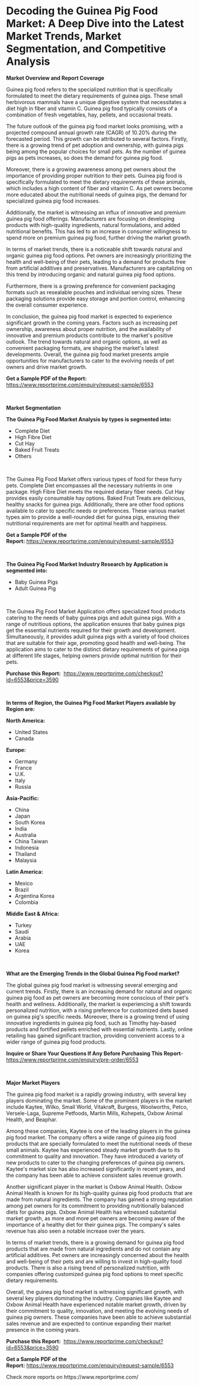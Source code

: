 <p><h1>Decoding the Guinea Pig Food Market: A Deep Dive into the Latest Market Trends, Market Segmentation, and Competitive Analysis</h1></p><p><strong>Market Overview and Report Coverage</strong></p>
<p><p>Guinea pig food refers to the specialized nutrition that is specifically formulated to meet the dietary requirements of guinea pigs. These small herbivorous mammals have a unique digestive system that necessitates a diet high in fiber and vitamin C. Guinea pig food typically consists of a combination of fresh vegetables, hay, pellets, and occasional treats.</p><p>The future outlook of the guinea pig food market looks promising, with a projected compound annual growth rate (CAGR) of 10.20% during the forecasted period. This growth can be attributed to several factors. Firstly, there is a growing trend of pet adoption and ownership, with guinea pigs being among the popular choices for small pets. As the number of guinea pigs as pets increases, so does the demand for guinea pig food.</p><p>Moreover, there is a growing awareness among pet owners about the importance of providing proper nutrition to their pets. Guinea pig food is specifically formulated to meet the dietary requirements of these animals, which includes a high content of fiber and vitamin C. As pet owners become more educated about the nutritional needs of guinea pigs, the demand for specialized guinea pig food increases.</p><p>Additionally, the market is witnessing an influx of innovative and premium guinea pig food offerings. Manufacturers are focusing on developing products with high-quality ingredients, natural formulations, and added nutritional benefits. This has led to an increase in consumer willingness to spend more on premium guinea pig food, further driving the market growth.</p><p>In terms of market trends, there is a noticeable shift towards natural and organic guinea pig food options. Pet owners are increasingly prioritizing the health and well-being of their pets, leading to a demand for products free from artificial additives and preservatives. Manufacturers are capitalizing on this trend by introducing organic and natural guinea pig food options.</p><p>Furthermore, there is a growing preference for convenient packaging formats such as resealable pouches and individual serving sizes. These packaging solutions provide easy storage and portion control, enhancing the overall consumer experience.</p><p>In conclusion, the guinea pig food market is expected to experience significant growth in the coming years. Factors such as increasing pet ownership, awareness about proper nutrition, and the availability of innovative and premium products contribute to the market's positive outlook. The trend towards natural and organic options, as well as convenient packaging formats, are shaping the market's latest developments. Overall, the guinea pig food market presents ample opportunities for manufacturers to cater to the evolving needs of pet owners and drive market growth.</p></p>
<p><strong>Get a Sample PDF of the Report:</strong> <a href="https://www.reportprime.com/enquiry/request-sample/6553">https://www.reportprime.com/enquiry/request-sample/6553</a></p>
<p>&nbsp;</p>
<p><strong>Market Segmentation</strong></p>
<p><strong>The Guinea Pig Food Market Analysis by types is segmented into:</strong></p>
<p><ul><li>Complete Diet</li><li>High Fibre Diet</li><li>Cut Hay</li><li>Baked Fruit Treats</li><li>Others</li></ul></p>
<p>&nbsp;</p>
<p><p>The Guinea Pig Food Market offers various types of food for these furry pets. Complete Diet encompasses all the necessary nutrients in one package. High Fibre Diet meets the required dietary fiber needs. Cut Hay provides easily consumable hay options. Baked Fruit Treats are delicious, healthy snacks for guinea pigs. Additionally, there are other food options available to cater to specific needs or preferences. These various market types aim to provide a well-rounded diet for guinea pigs, ensuring their nutritional requirements are met for optimal health and happiness.</p></p>
<p><strong>Get a Sample PDF of the Report:</strong>&nbsp;<a href="https://www.reportprime.com/enquiry/request-sample/6553">https://www.reportprime.com/enquiry/request-sample/6553</a></p>
<p>&nbsp;</p>
<p><strong>The Guinea Pig Food Market Industry Research by Application is segmented into:</strong></p>
<p><ul><li>Baby Guinea Pigs</li><li>Adult Guinea Pig</li></ul></p>
<p>&nbsp;</p>
<p><p>The Guinea Pig Food Market Application offers specialized food products catering to the needs of baby guinea pigs and adult guinea pigs. With a range of nutritious options, the application ensures that baby guinea pigs get the essential nutrients required for their growth and development. Simultaneously, it provides adult guinea pigs with a variety of food choices that are suitable for their age, promoting good health and well-being. The application aims to cater to the distinct dietary requirements of guinea pigs at different life stages, helping owners provide optimal nutrition for their pets.</p></p>
<p><strong>Purchase this Report:</strong>&nbsp; <a href="https://www.reportprime.com/checkout?id=6553&price=3590">https://www.reportprime.com/checkout?id=6553&price=3590</a></p>
<p>&nbsp;</p>
<p><strong>In terms of Region, the Guinea Pig Food Market Players available by Region are:</strong></p>
<p>
    <p> <strong> North America: </strong>
        <ul>
            <li>United States</li>
            <li>Canada</li>
        </ul>
        </p> 
    <p> <strong> Europe: </strong>
        <ul>
            <li>Germany</li>
            <li>France</li>
            <li>U.K.</li>
            <li>Italy</li>
            <li>Russia</li>
        </ul>
        </p> 
    <p> <strong> Asia-Pacific: </strong>
        <ul>
            <li>China</li>
            <li>Japan</li>
            <li>South Korea</li>
            <li>India</li>
            <li>Australia</li>
            <li>China Taiwan</li>
            <li>Indonesia</li>
            <li>Thailand</li>
            <li>Malaysia</li>
        </ul>
        </p> 
    <p> <strong> Latin America: </strong>
        <ul>
            <li>Mexico</li>
            <li>Brazil</li>
            <li>Argentina Korea</li>
            <li>Colombia</li>
        </ul>
        </p> 
    <p> <strong> Middle East & Africa: </strong>
        <ul>
            <li>Turkey</li>
            <li>Saudi</li>
            <li>Arabia</li>
            <li>UAE</li>
            <li>Korea</li>
        </ul>
    </p>
    </p>
<p>&nbsp;</p>
<p><strong>What are the Emerging Trends in the Global Guinea Pig Food market?</strong></p>
<p><p>The global guinea pig food market is witnessing several emerging and current trends. Firstly, there is an increasing demand for natural and organic guinea pig food as pet owners are becoming more conscious of their pet's health and wellness. Additionally, the market is experiencing a shift towards personalized nutrition, with a rising preference for customized diets based on guinea pig's specific needs. Moreover, there is a growing trend of using innovative ingredients in guinea pig food, such as Timothy hay-based products and fortified pellets enriched with essential nutrients. Lastly, online retailing has gained significant traction, providing convenient access to a wider range of guinea pig food products.</p></p>
<p><strong>Inquire or Share Your Questions If Any Before Purchasing This Report</strong>- <a href="https://www.reportprime.com/enquiry/pre-order/6553">https://www.reportprime.com/enquiry/pre-order/6553</a></p>
<p>&nbsp;</p>
<p><strong>Major Market Players</strong></p>
<p><p>The guinea pig food market is a rapidly growing industry, with several key players dominating the market. Some of the prominent players in the market include Kaytee, Wilko, Small World, Vitakraft, Burgess, Woolworths, Petco, Versele-Laga, Supreme Petfoods, Martin Mills, Kohepets, Oxbow Animal Health, and Beaphar.</p><p>Among these companies, Kaytee is one of the leading players in the guinea pig food market. The company offers a wide range of guinea pig food products that are specially formulated to meet the nutritional needs of these small animals. Kaytee has experienced steady market growth due to its commitment to quality and innovation. They have introduced a variety of new products to cater to the changing preferences of guinea pig owners. Kaytee's market size has also increased significantly in recent years, and the company has been able to achieve consistent sales revenue growth.</p><p>Another significant player in the market is Oxbow Animal Health. Oxbow Animal Health is known for its high-quality guinea pig food products that are made from natural ingredients. The company has gained a strong reputation among pet owners for its commitment to providing nutritionally balanced diets for guinea pigs. Oxbow Animal Health has witnessed substantial market growth, as more and more pet owners are becoming aware of the importance of a healthy diet for their guinea pigs. The company's sales revenue has also seen a notable increase over the years.</p><p>In terms of market trends, there is a growing demand for guinea pig food products that are made from natural ingredients and do not contain any artificial additives. Pet owners are increasingly concerned about the health and well-being of their pets and are willing to invest in high-quality food products. There is also a rising trend of personalized nutrition, with companies offering customized guinea pig food options to meet specific dietary requirements.</p><p>Overall, the guinea pig food market is witnessing significant growth, with several key players dominating the industry. Companies like Kaytee and Oxbow Animal Health have experienced notable market growth, driven by their commitment to quality, innovation, and meeting the evolving needs of guinea pig owners. These companies have been able to achieve substantial sales revenue and are expected to continue expanding their market presence in the coming years.</p></p>
<p><strong>Purchase this Report:</strong>&nbsp;&nbsp;<a href="https://www.reportprime.com/checkout?id=6553&price=3590">https://www.reportprime.com/checkout?id=6553&price=3590</a></p>
<p></p>
<p><strong>Get a Sample PDF of the Report:</strong>&nbsp;<a href="https://www.reportprime.com/enquiry/request-sample/6553">https://www.reportprime.com/enquiry/request-sample/6553</a></p>
<p>Check more reports on https://www.reportprime.com/</p>